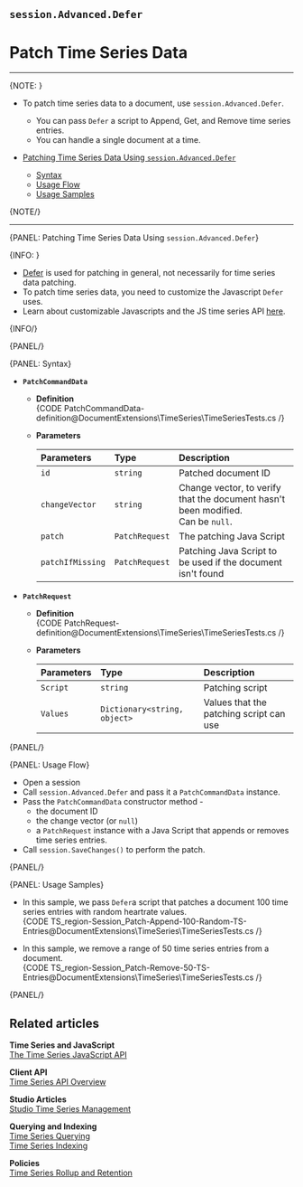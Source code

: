 ﻿## `session.Advanced.Defer`
# Patch Time Series Data

---

{NOTE: }

* To patch time series data to a document, use `session.Advanced.Defer`.  
   * You can pass `Defer` a script to Append, Get, and Remove time series entries.  
   * You can handle a single document at a time.  

* [Patching Time Series Data Using `session.Advanced.Defer`](../../../../document-extensions/timeseries/client-api/session-methods/patch-ts-data#patching-time-series-data-using-session.advanced.defer)  
   * [Syntax](../../../../document-extensions/timeseries/client-api/session-methods/patch-ts-data#syntax)  
   * [Usage Flow](../../../../document-extensions/timeseries/client-api/session-methods/patch-ts-data#usage-flow)  
   * [Usage Samples](../../../../document-extensions/timeseries/client-api/session-methods/patch-ts-data#usage-samples)  

{NOTE/}

---

{PANEL: Patching Time Series Data Using `session.Advanced.Defer`}

{INFO: }

* [Defer](../../../../client-api/operations/patching/single-document#non-typed-session-api) 
  is used for patching in general, not necessarily for time series data patching.  
* To patch time series data, you need to customize the Javascript `Defer` uses.  
* Learn about customizable Javascripts and the JS time series API [here](../../../../document-extensions/timeseries/client-api/ts-javascript-api).  

{INFO/}

{PANEL/}

{PANEL: Syntax}

* **`PatchCommandData`**  
   * **Definition**  
     {CODE PatchCommandData-definition@DocumentExtensions\TimeSeries\TimeSeriesTests.cs /}
   * **Parameters**  

        | Parameters | Type | Description |
        |:-------------|:-------------|:-------------|
        | `id` | `string` | Patched document ID |
        | `changeVector` | `string` | Change vector, to verify that the document hasn't been modified. <br> Can be `null`. |
        | `patch` | `PatchRequest` | The patching Java Script |
        | `patchIfMissing` | `PatchRequest` | Patching Java Script to be used if the document isn't found |

* **`PatchRequest`**  
   * **Definition**  
     {CODE PatchRequest-definition@DocumentExtensions\TimeSeries\TimeSeriesTests.cs /}

   * **Parameters**  

        | Parameters | Type | Description |
        |:-------------|:-------------|:-------------|
        | `Script` | `string` | Patching script |
        | `Values` | `Dictionary<string, object>` | Values that the patching script can use |

{PANEL/}

{PANEL: Usage Flow}

* Open a session  
* Call `session.Advanced.Defer` and pass it a `PatchCommandData` instance.  
* Pass the `PatchCommandData` constructor method -  
   * the document ID  
   * the change vector (or `null`)  
   * a `PatchRequest` instance with a Java Script that appends or removes time series entries.  
* Call `session.SaveChanges()` to perform the patch.  

{PANEL/}

{PANEL: Usage Samples}

* In this sample, we pass `Defer`a script that patches a document 100 time series entries with random heartrate values.  
  {CODE TS_region-Session_Patch-Append-100-Random-TS-Entries@DocumentExtensions\TimeSeries\TimeSeriesTests.cs /}

* In this sample, we remove a range of 50 time series entries from a document.  
  {CODE TS_region-Session_Patch-Remove-50-TS-Entries@DocumentExtensions\TimeSeries\TimeSeriesTests.cs /}

{PANEL/}

## Related articles

**Time Series and JavaScript**  
[The Time Series JavaScript API](../../../../document-extensions/timeseries/client-api/ts-javascript-api)  

**Client API**  
[Time Series API Overview](../../../../document-extensions/timeseries/client-api/api-overview)  

**Studio Articles**  
[Studio Time Series Management](../../../../studio/database/document-extensions/time-series)  

**Querying and Indexing**  
[Time Series Querying](../../../../document-extensions/timeseries/querying/queries-overview-and-syntax)  
[Time Series Indexing](../../../../document-extensions/timeseries/indexing)  

**Policies**  
[Time Series Rollup and Retention](../../../../document-extensions/timeseries/rollup-and-retention)  
